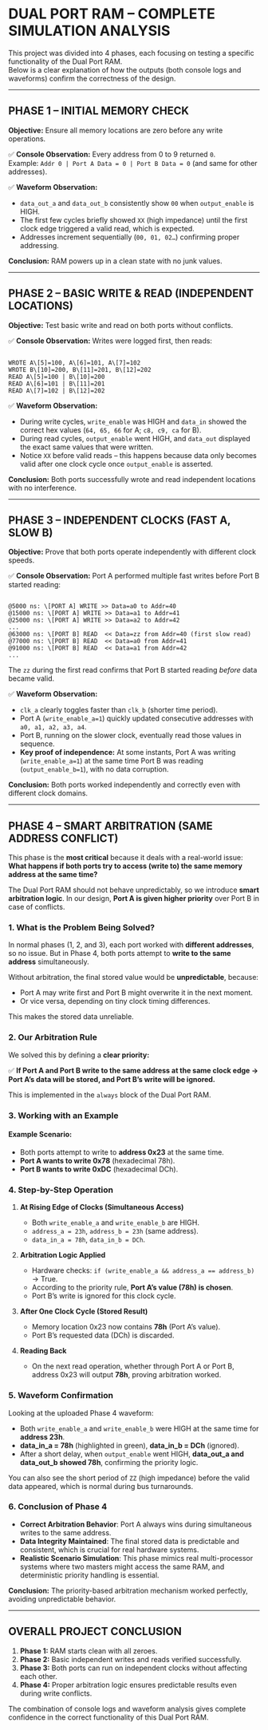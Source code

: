 
# DUAL PORT RAM – COMPLETE SIMULATION ANALYSIS

This project was divided into 4 phases, each focusing on testing a specific functionality of the Dual Port RAM.  
Below is a clear explanation of how the outputs (both console logs and waveforms) confirm the correctness of the design.

------------------------------------------------------------
PHASE 1 – INITIAL MEMORY CHECK
------------------------------------------------------------
**Objective:** Ensure all memory locations are zero before any write operations.

✅ **Console Observation:**
Every address from 0 to 9 returned `0`.  
Example: `Addr 0 | Port A Data = 0 | Port B Data = 0` (and same for other addresses).

✅ **Waveform Observation:**
- `data_out_a` and `data_out_b` consistently show `00` when `output_enable` is HIGH.
- The first few cycles briefly showed `XX` (high impedance) until the first clock edge triggered a valid read, which is expected.
- Addresses increment sequentially (`00, 01, 02…`) confirming proper addressing.

**Conclusion:** RAM powers up in a clean state with no junk values.

------------------------------------------------------------
PHASE 2 – BASIC WRITE & READ (INDEPENDENT LOCATIONS)
------------------------------------------------------------
**Objective:** Test basic write and read on both ports without conflicts.

✅ **Console Observation:**
Writes were logged first, then reads:
```

WROTE A\[5]=100, A\[6]=101, A\[7]=102
WROTE B\[10]=200, B\[11]=201, B\[12]=202
READ A\[5]=100 | B\[10]=200
READ A\[6]=101 | B\[11]=201
READ A\[7]=102 | B\[12]=202

```

✅ **Waveform Observation:**
- During write cycles, `write_enable` was HIGH and `data_in` showed the correct hex values (`64, 65, 66` for A; `c8, c9, ca` for B).
- During read cycles, `output_enable` went HIGH, and `data_out` displayed the exact same values that were written.
- Notice `XX` before valid reads – this happens because data only becomes valid after one clock cycle once `output_enable` is asserted.

**Conclusion:** Both ports successfully wrote and read independent locations with no interference.

------------------------------------------------------------
PHASE 3 – INDEPENDENT CLOCKS (FAST A, SLOW B)
------------------------------------------------------------
**Objective:** Prove that both ports operate independently with different clock speeds.

✅ **Console Observation:**
Port A performed multiple fast writes before Port B started reading:
```

@5000 ns: \[PORT A] WRITE >> Data=a0 to Addr=40
@15000 ns: \[PORT A] WRITE >> Data=a1 to Addr=41
@25000 ns: \[PORT A] WRITE >> Data=a2 to Addr=42
...
@63000 ns: \[PORT B] READ  << Data=zz from Addr=40 (first slow read)
@77000 ns: \[PORT B] READ  << Data=a0 from Addr=41
@91000 ns: \[PORT B] READ  << Data=a1 from Addr=42
...

```
The `zz` during the first read confirms that Port B started reading *before* data became valid.

✅ **Waveform Observation:**
- `clk_a` clearly toggles faster than `clk_b` (shorter time period).
- Port A (`write_enable_a=1`) quickly updated consecutive addresses with `a0, a1, a2, a3, a4`.
- Port B, running on the slower clock, eventually read those values in sequence.
- **Key proof of independence:** At some instants, Port A was writing (`write_enable_a=1`) at the same time Port B was reading (`output_enable_b=1`), with no data corruption.

**Conclusion:** Both ports worked independently and correctly even with different clock domains.

------------------------------------------------------------
PHASE 4 – SMART ARBITRATION (SAME ADDRESS CONFLICT)
------------------------------------------------------------

This phase is the **most critical** because it deals with a real-world issue: **What happens if both ports try to access (write to) the same memory address at the same time?**

The Dual Port RAM should not behave unpredictably, so we introduce **smart arbitration logic**. In our design, **Port A is given higher priority** over Port B in case of conflicts.


### **1. What is the Problem Being Solved?**

In normal phases (1, 2, and 3), each port worked with **different addresses**, so no issue.
But in Phase 4, both ports attempt to **write to the same address** simultaneously.

Without arbitration, the final stored value would be **unpredictable**, because:

* Port A may write first and Port B might overwrite it in the next moment.
* Or vice versa, depending on tiny clock timing differences.

This makes the stored data unreliable.


### **2. Our Arbitration Rule**

We solved this by defining a **clear priority:**

✅ **If Port A and Port B write to the same address at the same clock edge → Port A’s data will be stored, and Port B’s write will be ignored.**

This is implemented in the `always` block of the Dual Port RAM.


### **3. Working with an Example**

#### **Example Scenario:**

* Both ports attempt to write to **address 0x23** at the same time.
* **Port A wants to write 0x78** (hexadecimal 78h).
* **Port B wants to write 0xDC** (hexadecimal DCh).


### **4. Step-by-Step Operation**

1. **At Rising Edge of Clocks (Simultaneous Access)**

   * Both `write_enable_a` and `write_enable_b` are HIGH.
   * `address_a = 23h`, `address_b = 23h` (same address).
   * `data_in_a = 78h`, `data_in_b = DCh`.

2. **Arbitration Logic Applied**

   * Hardware checks: `if (write_enable_a && address_a == address_b)` → True.
   * According to the priority rule, **Port A’s value (78h) is chosen**.
   * Port B’s write is ignored for this clock cycle.

3. **After One Clock Cycle (Stored Result)**

   * Memory location 0x23 now contains **78h** (Port A’s value).
   * Port B’s requested data (DCh) is discarded.

4. **Reading Back**

   * On the next read operation, whether through Port A or Port B, address 0x23 will output **78h**, proving arbitration worked.


### **5. Waveform Confirmation**

Looking at the uploaded Phase 4 waveform:

* Both `write_enable_a` and `write_enable_b` were HIGH at the same time for **address 23h**.
* **data\_in\_a = 78h** (highlighted in green), **data\_in\_b = DCh** (ignored).
* After a short delay, when `output_enable` went HIGH, **data\_out\_a and data\_out\_b showed 78h**, confirming the priority logic.

You can also see the short period of `ZZ` (high impedance) before the valid data appeared, which is normal during bus turnarounds.


### **6. Conclusion of Phase 4**

* **Correct Arbitration Behavior**: Port A always wins during simultaneous writes to the same address.
* **Data Integrity Maintained**: The final stored data is predictable and consistent, which is crucial for real hardware systems.
* **Realistic Scenario Simulation**: This phase mimics real multi-processor systems where two masters might access the same RAM, and deterministic priority handling is essential.

**Conclusion:** The priority-based arbitration mechanism worked perfectly, avoiding unpredictable behavior.

------------------------------------------------------------
OVERALL PROJECT CONCLUSION
------------------------------------------------------------
1. **Phase 1:** RAM starts clean with all zeroes.  
2. **Phase 2:** Basic independent writes and reads verified successfully.  
3. **Phase 3:** Both ports can run on independent clocks without affecting each other.  
4. **Phase 4:** Proper arbitration logic ensures predictable results even during write conflicts.

The combination of console logs and waveform analysis gives complete confidence in the correct functionality of this Dual Port RAM.
```

